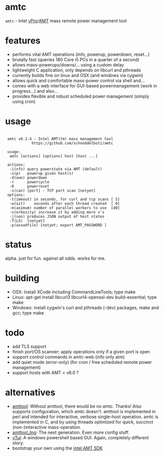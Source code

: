 amtc
====

`amtc` - Intel [vPro](http://de.wikipedia.org/wiki/Intel_vPro)/[AMT](http://en.wikipedia.org/wiki/Intel_Active_Management_Technology) mass remote power management tool

features
========

* performs vital AMT operations (info, powerup, powerdown, reset...)
* brutally fast (queries 180 Core i5 PCs in a quarter of a second)
* allows mass-powerups/downs/... using a custom delay
* lightweight C application, only depends on libcurl and pthreads
* currently builds fine on linux and OSX (and windows via cygwin)
* allows quick and comfortable mass-power control via shell and...
* comes with a web interface for GUI-based powermanagement (work in progress...) and also...
* provides flexible and robust scheduled power management (simply using cron)

usage
=====

```

 amtc v0.2.4 - Intel AMT(tm) mass management tool 
            https://github.com/schnoddelbotz/amtc

 usage:
  amtc [actions] [options] host [host ...]

 actions:
  -i(nfo) query powerstate via AMT (default)
  -u(p)   powerup given host(s) 
  -d(own) powerdown
  -r      powercycle
  -R      powerreset
  -s(can) [port] - TCP port scan [notyet]
 options:
  -t(imeout) in seconds, for curl and tcp scans [ 5]
  -w(ait)    seconds after each thread created  [ 0]
  -m(aximum) number of parallel workers to use  [40]
  -v(erbosity) increase it by adding more v's
  -j(son) produces JSON output of host states
  -T(LS)  [notyet]
  -p(asswdfile) [notyet; export AMT_PASSWORD ]

```

status
======
alpha. just for fun. against all odds. works for me.

building
========
+ OSX: Install XCode including CommandLineTools; type make
+ Linux: apt-get install libcurl3 libcurl4-openssl-dev build-essential; type make
+ Windows: install cygwin's curl and pthreads (-dev) packages, make and gcc; type make

todo
====
+ add TLS support
+ finish port/OS scanner; apply operations only if a given port is open
+ support control commands in amtc-web (info only atm)
+ add quiet mode (error-only) (for cron / free scheduled remote power management)
+ support hosts with AMT < v6.0 ?

alternatives
============
- [amttool](http://www.kraxel.org/cgit/amtterm/tree/amttool):
  Without amttool, there would be no amtc. Thanks! Also supports configuration, which amtc doesn't.
  amttool is implemented in perl and intended for interactive, verbose single-host operation.
  amtc is implemented in C, and by using threads optimized for quick, succinct (non-)interactive mass-operation.
- [amttool_tng](http://sourceforge.net/projects/amttool-tng):
  The next generation. Even more config stuff.
- [vTul](https://github.com/Tulpep/vTul):
  A windows powershell based GUI. Again, completely different story.
- bootstrap your own using the [intel AMT SDK](http://software.intel.com/sites/manageability/AMT_Implementation_and_Reference_Guide)
